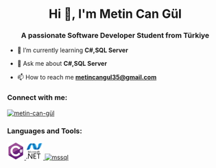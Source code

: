 <h1 align="center">Hi 👋, I'm Metin Can Gül</h1>
<h3 align="center">A passionate Software Developer Student from Türkiye</h3>

- 🌱 I’m currently learning **C#,SQL Server**

- 💬 Ask me about **C#,SQL Server**

- 📫 How to reach me **metincangul35@gmail.com**

<h3 align="left">Connect with me:</h3>
<p align="left">
<a href="https://linkedin.com/in/metin-can-gül-04901932b/" target="blank"><img align="center" src="https://raw.githubusercontent.com/rahuldkjain/github-profile-readme-generator/master/src/images/icons/Social/linked-in-alt.svg" alt="metin-can-gül" height="30" width="40" /></a>
</p>

<h3 align="left">Languages and Tools:</h3>
<p align="left"> <a href="https://www.w3schools.com/cs/" target="_blank" rel="noreferrer"> <img src="https://raw.githubusercontent.com/devicons/devicon/master/icons/csharp/csharp-original.svg" alt="csharp" width="40" height="40"/> </a> <a href="https://dotnet.microsoft.com/" target="_blank" rel="noreferrer"> <img src="https://raw.githubusercontent.com/devicons/devicon/master/icons/dot-net/dot-net-original-wordmark.svg" alt="dotnet" width="40" height="40"/> </a> <a href="https://www.microsoft.com/en-us/sql-server" target="_blank" rel="noreferrer"> <img src="https://www.svgrepo.com/show/303229/microsoft-sql-server-logo.svg" alt="mssql" width="40" height="40"/> </a> </p>

